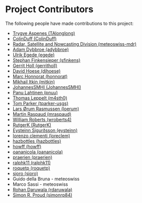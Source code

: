# Project Contributors

The following people have made contributions to this project:

<!--- Use your GitHub account or any other personal reference URL --->
<!--- See https://gist.github.com/djhoese/52220272ec73b12eb8f4a29709be110d for auto-generating parts of this list --->

- [Trygve Aspenes (TAlonglong)](https://github.com/TAlonglong)
- [ColinDuff (ColinDuff)](https://github.com/ColinDuff)
- [Radar, Satellite and Nowcasting Division (meteoswiss-mdr)](https://github.com/meteoswiss-mdr)
- [Adam Dybbroe (adybbroe)](https://github.com/adybbroe)
- [Ulrik Egede (egede)](https://github.com/egede)
- [Stephan Finkensieper (sfinkens)](https://github.com/sfinkens)
- [Gerrit Holl (gerritholl)](https://github.com/gerritholl)
- [David Hoese (djhoese)](https://github.com/djhoese)
- [Marc Honnorat (honnorat)](https://github.com/honnorat)
- [Mikhail Itkin (mitkin)](https://github.com/mitkin)
- [JohannesSMHI (JohannesSMHI)](https://github.com/JohannesSMHI)
- [Panu Lahtinen (pnuu)](https://github.com/pnuu)
- [Thomas Leppelt (m4sth0)](https://github.com/m4sth0)
- [Tom Parker (tparker-usgs)](https://github.com/tparker-usgs)
- [Lars Ørum Rasmussen (loerum)](https://github.com/loerum)
- [Martin Raspaud (mraspaud)](https://github.com/mraspaud)
- [William Roberts (wroberts4)](https://github.com/wroberts4)
- [RutgerK (RutgerK)](https://github.com/RutgerK)
- [Eysteinn Sigurðsson (eysteinn)](https://github.com/eysteinn)
- [lorenzo clementi (loreclem)](https://github.com/loreclem)
- [hazbottles (hazbottles)](https://github.com/hazbottles)
- [howff (howff)](https://github.com/howff)
- [oananicola (oananicola)](https://github.com/oananicola)
- [praerien (praerien)](https://github.com/praerien)
- [ralphk11 (ralphk11)](https://github.com/ralphk11)
- [roquetp (roquetp)](https://github.com/roquetp)
- [sjoro (sjoro)](https://github.com/sjoro)
- Guido della Bruna - meteoswiss
- Marco Sassi - meteoswiss
- [Rohan Daruwala (rdaruwala)](https://github.com/rdaruwala)
- [Simon R. Proud (simonrp84)](https://github.com/simonrp84)
